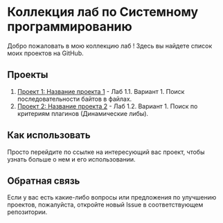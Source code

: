 # Коллекция лаб по Системному программированию

Добро пожаловать в мою коллекцию лаб ! Здесь вы найдете список моих проектов на GitHub.

## Проекты

1. [Проект 1: Название проекта 1](https://github.com/17HIERARCH70/ByteSearchLab) - Лаб 1.1. Вариант 1. Поиск последовательности байтов в файлах.
2. [Проект 2: Название проекта 2](https://github.com/17HIERARCH70/Lab2OS) - Лаб 1.2. Вариант 1. Поиск по критериям плагинов (Динамические либы). 

## Как использовать

Просто перейдите по ссылке на интересующий вас проект, чтобы узнать больше о нем и его использовании.

## Обратная связь

Если у вас есть какие-либо вопросы или предложения по улучшению проектов, пожалуйста, откройте новый Issue в соответствующем репозитории.
